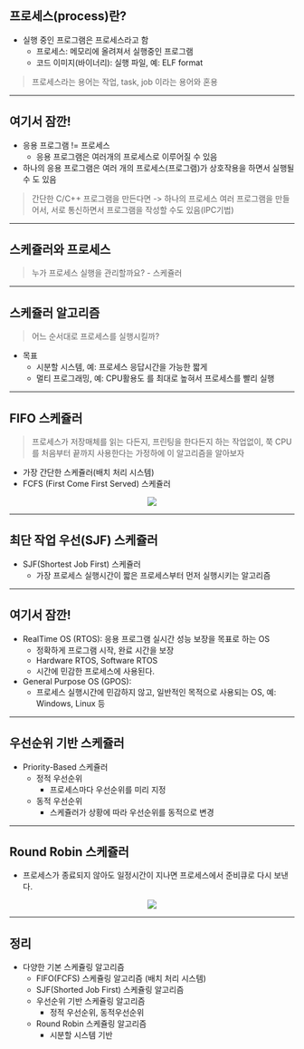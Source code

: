 ## 프로세스(process)란?

- 실행 중인 프로그램은 프로세스라고 함
  - 프로세스: 메모리에 올려져서 실행중인 프로그램
  - 코드 이미지(바이너리): 실행 파일, 예: ELF format

> 프로세스라는 용어는 작업, task, job 이라는 용어와 혼용

---

## 여기서 잠깐!

- 응용 프로그램 != 프로세스
  - 응용 프로그램은 여러개의 프로세스로 이루어질 수 있음
- 하나의 응용 프로그램은 여러 개의 프로세스(프로그램)가 상호작용을 하면서 실행될 수 도 있음

> 간단한 C/C++ 프로그램을 만든다면 -> 하나의 프로세스
> 여러 프로그램을 만들어서, 서로 통신하면서 프로그램을 작성할 수도 있음(IPC기법)

---

## 스케쥴러와 프로세스

> 누가 프로세스 실행을 관리할까요? - 스케쥴러

---

## 스케쥴러 알고리즘

> 어느 순서대로 프로세스를 실행시킬까?

- 목표
  - 시분할 시스템, 예: 프로세스 응답시간을 가능한 짧게
  - 멀티 프로그래밍, 예: CPU활용도 를 최대로 높혀서 프로세스를 빨리 실행

---

## FIFO 스케쥴러

> 프로세스가 저장매체를 읽는 다든지, 프린팅을 한다든지 하는 작업없이, 쭉 CPU를 처음부터 끝까지 사용한다는 가정하에 이 알고리즘을 알아보자

- 가장 간단한 스케쥴러(배치 처리 시스템)
- FCFS (First Come First Served) 스케쥴러
<center><image src='./images/FIFOscheduler.png' /></center>

---

## 최단 작업 우선(SJF) 스케쥴러

- SJF(Shortest Job First) 스케쥴러
  - 가장 프로세스 실행시간이 짧은 프로세스부터 먼저 실행시키는 알고리즘

---

## 여기서 잠깐!

- RealTime OS (RTOS): 응용 프로그램 실시간 성능 보장을 목표로 하는 OS
  - 정확하게 프로그램 시작, 완료 시간을 보장
  - Hardware RTOS, Software RTOS
  - 시간에 민감한 프로세스에 사용된다.
- General Purpose OS (GPOS):
  - 프로세스 실행시간에 민감하지 않고, 일반적인 목적으로 사용되는 OS, 예: Windows, Linux 등

---

## 우선순위 기반 스케쥴러

- Priority-Based 스케쥴러
  - 정적 우선순위
    - 프로세스마다 우선순위를 미리 지정
  - 동적 우선순위
    - 스케쥴러가 상황에 따라 우선순위를 동적으로 변경

---

## Round Robin 스케쥴러

- 프로세스가 종료되지 않아도 일정시간이 지나면 프로세스에서 준비큐로 다시 보낸다.
<center><image src='./images/RRscheduler.png' /></center>

---

## 정리

- 다양한 기본 스케쥴링 알고리즘
  - FIFO(FCFS) 스케쥴링 알고리즘 (배치 처리 시스템)
  - SJF(Shorted Job First) 스케쥴링 알고리즘
  - 우선순위 기반 스케쥴링 알고리즘
    - 정적 우선순위, 동적우선순위
  - Round Robin 스케쥴링 알고리즘
    - 시분할 시스템 기반
